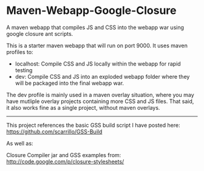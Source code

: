 Maven-Webapp-Google-Closure
===========================

A maven webapp that compiles JS and CSS into the webapp war using google closure ant scripts.

This is a starter maven webapp that will run on port 9000.
It uses maven profiles to:

  - localhost: Compile CSS and JS locally within the webapp for rapid testing
  - dev: Compile CSS and JS into an exploded webapp folder where they will be packaged into the final webapp war.

The dev profile is mainly used in a maven overlay situation, where you may have mutliple overlay projects containing more CSS and JS files.
That said, it also works fine as a single project, without maven overlays.

----

This project references the basic GSS build script I have posted here:
https://github.com/scarrillo/GSS-Build

As well as:

Closure Compiler jar and GSS examples from: http://code.google.com/p/closure-stylesheets/
